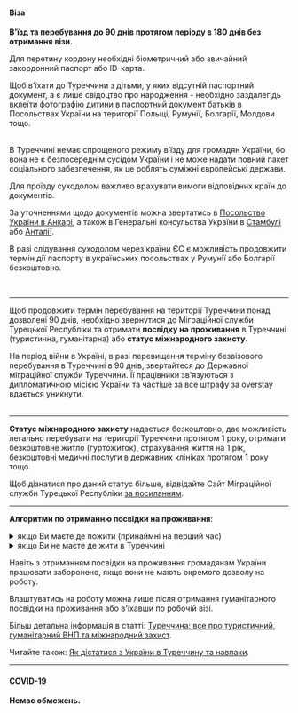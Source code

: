 #### Віза

**В'їзд та перебування до 90 днів протягом періоду в 180 днів без отримання візи.**

Для перетину кордону необхідні біометричний або звичайний закордонний паспорт або ID-карта. 

<section>
Щоб в'їхати до Туреччини з дітьми, у яких відсутній паспортний документ, а є лише свідоцтво про народження - необхідно заздалегідь вклеїти фотографію дитини в паспортний документ батьків в Посольствах України на території Польщі, Румунії, Болгарії, Молдови тощо.
</section>

</br>


<section type="warning" title="Зверніть увагу">

В Туреччині немає спрощеного режиму в’їзду для громадян України, бо вона не є безпосереднім сусідом України і не може надати повний пакет соціального забезпечення, як це роблять суміжні європейські держави.

Для проїзду суходолом важливо врахувати вимоги відповідних країн до документів.
</section>


За уточненнями щодо документів можна звертатись в [Посольство України в Анкарі](https://www.facebook.com/UAinTR), а також в Генеральні консульства України в [Стамбулі](https://www.facebook.com/CGUinIstanbul/) або [Анталії](https://www.facebook.com/ukrainianconsulateantalya/).

<section>

В разі слідування суходолом через країни ЄС є можливість продовжити термін дії паспорту в українських посольствах у Румунії або Болгарії безкоштовно.
</section>

</br>


***

Щоб продовжити термін перебування на території Туреччини понад дозволені 90 днів, необхідно звернутися до Міграційної служби Турецької Республіки та отримати **посвідку на проживання** в Туреччині (туристична, гуманітарна) або **статус міжнародного захисту**. 


<section type="tip">
На період війни в Україні, в разі перевищення терміну безвізового перебування в Туреччині в 90 днів, звертайтеся до Державної міграційної служби Туреччини. Її працівники зв'язуються з дипломатичною місією України та частіше за все штрафу за overstay вдається уникнути.
</section>



</br>

***

**Статус міжнародного захисту** надається безкоштовно, дає можливість легально перебувати на території Туреччини протягом 1 року, отримати безкоштовне житло (гуртожиток), страхування життя на 1 рік, безкоштовні медичні послуги в державних клініках протягом 1 року тощо.

Щоб дізнатися про даний статус більше, відвідайте Сайт Міграційної служби Турецької Республіки [за посиланням](bit.ly/3MQZEY3).

***

**Алгоритми по отриманню посвідки на проживання**:
<details>
<summary>якщо Ви маєте де пожити (принаймні на перший час)</summary>

1. В термін до 90 днів податись на ВНП [тут](https://e-ikamet.goc.gov.tr/Ikamet/BasvuruIstenenBelgeler), щоб отримати тимчасовий туристичний дозвіл на проживання. 

2. знайти житло в довгострокову оренду;
</details>

<details>
<summary>якщо Ви не маєте де жити в Туреччині</summary>

1. Заповнити [форму](https://docs.google.com/forms/d/e/1FAIpQLSevjGg8dbU9lBvirBqsWZD5Nc-a8p6w_JiSBNKKGb-8pAq18g/viewform) до в'їзду.

2. Повідомити консула про Ваші наміри за телефонами:

- +90 539 550 98 98 (Анкара);

- +90 530 612 55 77 (Стамбул);

- +90 554 169 96 60 (Анталія).

3. Заповнити ще одну [форму](https://www.goc.gov.tr/uluslararasi-koruma) отримання гуманітарного ВНG та міжнародного захисту.

4. Чекати на відповідь.

</details>


<section type="danger">

Навіть з отриманням посвідки на проживання громадянам України працювати заборонено, якщо вони не мають окремого дозволу на роботу. 

Влаштуватись на роботу можна лише після отримання гуманітарного посвідки на проживання або в'їхавши по робочій візі.
</section>


Більш детальна інформація в статті: [Туреччина: все про туристичний, гуманітарний ВНП та міжнародний захист](/article/turkey-all-about-tourism-humanitarian-residence-permit-and-international-protection).

Читайте також: [Як дістатися з України в Туреччину та навпаки](/article/c0906cdd91842315362b002a0).
</br>

***


#### COVID-19

**Немає обмежень.**